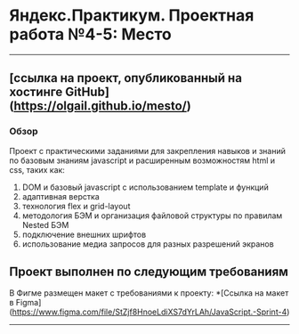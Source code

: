 # Яндекс.Практикум. Проектная работа №4-5: Место

------------------------------
[ссылка на проект, опубликованный на хостинге GitHub] (https://olgail.github.io/mesto/)
------------------------------
### Обзор

Проект с практическими заданиями для закрепления навыков и знаний по базовым знаниям javascript и расширенным возможностям html и css, таких как:


1. DOM и базовый javascript с использованием template и функций
2. адаптивная верстка
3. технология flex и grid-layout
4. методология БЭМ и организация файловой структуры по правилам Nested БЭМ
5. подключение внешних шрифтов
6. использование медиа запросов для разных разрешений экранов



**Проект выполнен по следующим требованиям**
------------------------------
В Фигме размещен макет с требованиями к проекту:
*[Ссылка на макет в Figma] (https://www.figma.com/file/StZjf8HnoeLdiXS7dYrLAh/JavaScript.-Sprint-4)

-----------------------------------------------
